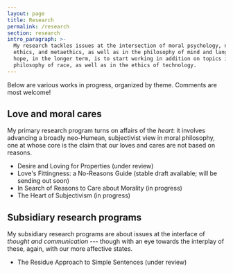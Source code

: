 ```yaml
---
layout: page
title: Research
permalink: /research
section: research
intro_paragraph: >-
  My research tackles issues at the intersection of moral psychology, normative
  ethics, and metaethics, as well as in the philosophy of mind and language. My
  hope, in the longer term, is to start working in addition on topics in the
  philosophy of race, as well as in the ethics of technology.
---
```

Below are various works in progress, organized by theme. Comments are most welcome!

## Love and moral cares

My primary research program turns on affairs of the _heart_: it involves advancing a broadly neo-Humean, subjectivist view in moral philosophy, one at whose core is the claim that our loves and cares are not based on reasons. 

- Desire and Loving for Properties (under review)
- Love's Fittingness: a No-Reasons Guide (stable draft available; will be sending out soon)
- In Search of Reasons to Care about Morality (in progress)
- The Heart of Subjectivism (in progress)

## Subsidiary research programs

My subsidiary research programs are about issues at the interface of _thought and communication_ --- though with an eye towards the interplay of these, again, with our more affective states.

* The Residue Approach to Simple Sentences (under review)

